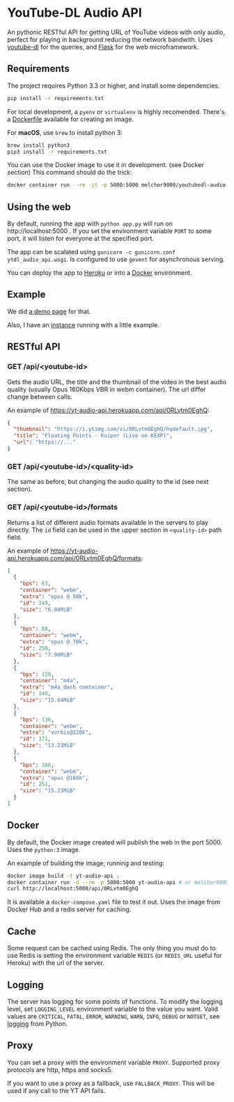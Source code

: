 # YouTube-DL Audio API

An pythonic RESTful API for getting URL of YouTube videos with only audio, perfect for playing in background reducing the network bandwith. Uses [youtube-dl][1] for the queries, and [Flask][2] for the web microframework.

## Requirements

The project requires Python 3.3 or higher, and install some dependencies.

```bash
pip install -r requirements.txt
```

For local development, a `pyenv` or `virtualenv` is highly recomended. There's a [Dockerfile][3] available for creating an image.

For **macOS**, use `brew` to install python 3:

```bash
brew install python3
pip3 install -r requirements.txt
```

You can use the Docker image to use it in development. (see Docker section) This command should do the trick:

```bash
docker container run --rm -it -p 5000:5000 melchor9000/youtubedl-audio-api
```

## Using the web

By default, running the app with `python app.py` will run on http://localhost:5000 . If you set the environment variable `PORT` to some port, it will listen for everyone at the specified port.

The app can be scalated using `gunicorn -c gunicorn.conf ytdl_audio_api.wsgi`. Is configured to use `gevent` for asynchronous serving.

You can deploy the app to [Heroku][4] or into a [Docker][3] environment.

## Example

We did [a demo page][5] for that.

Also, I have an [instance][6] running with a little example.

## RESTful API

### GET /api/\<youtube-id\>

Gets the audio URL, the title and the thumbnail of the video in the best audio quality (usually Opus 160Kbps VBR in webm container). The url differ change between calls.

An example of https://yt-audio-api.herokuapp.com/api/0RLvtm0EghQ:

```json
{
  "thumbnail": "https://i.ytimg.com/vi/0RLvtm0EghQ/hqdefault.jpg",
  "title": "Floating Points - Kuiper (Live on KEXP)",
  "url": "https://..."
}
```

### GET /api/\<youtube-id\>/\<quality-id\>

The same as before, but changing the audio quality to the id (see next section).

### GET /api/\<youtube-id\>/formats

Returns a list of different audio formats available in the servers to play directly. The `id` field can be used in the upper section in `<quality-id>` path field.

An example of https://yt-audio-api.herokuapp.com/api/0RLvtm0EghQ/formats:

```json
[
  {
    "bps": 63,
    "container": "webm",
    "extra": "opus @ 50k",
    "id": 249,
    "size": "6.04MiB"
  },
  {
    "bps": 88,
    "container": "webm",
    "extra": "opus @ 70k",
    "id": 250,
    "size": "7.90MiB"
  },
  {
    "bps": 129,
    "container": "m4a",
    "extra": "m4a_dash container",
    "id": 140,
    "size": "15.04MiB"
  },
  {
    "bps": 136,
    "container": "webm",
    "extra": "vorbis@128k",
    "id": 171,
    "size": "13.23MiB"
  },
  {
    "bps": 166,
    "container": "webm",
    "extra": "opus @160k",
    "id": 251,
    "size": "15.33MiB"
  }
]
```

## Docker

By default, the Docker image created will publish the web in the port 5000. Uses the `python:3` image.

An example of building the image, running and testing:

```bash
docker image build -t yt-audio-api .
docker container run -d --rm -p 5000:5000 yt-audio-api # or melchor9000/youtubedl-audio-api from Docker Hub
curl http://localhost:5000/api/0RLvtm0EghQ
```

It is available a `docker-compose.yaml` file to test it out. Uses the image from Docker Hub and a redis server for caching.

## Cache
Some request can be cached using Redis. The only thing you must do to use Redis is setting the environment
variable `REDIS` (or `REDIS_URL` useful for Heroku) with the url of the server.

## Logging
The server has logging for some points of functions. To modify the logging level, set `LOGGING_LEVEL` environment variable to the value you want. Valid values are `CRITICAL`, `FATAL`, `ERROR`, `WARNING`, `WARN`, `INFO`, `DEBUG` or `NOTSET`, see [logging][7] from Python.

## Proxy

You can set a proxy with the environment variable `PROXY`. Supported proxy protocols are http, https and socks5.

If you want to use a proxy as a fallback, use `FALLBACK_PROXY`. This will be used if any call to the YT API fails.

  [1]: https://rg3.github.io/youtube-dl/
  [2]: http://flask.pocoo.org
  [3]: https://docker.com
  [4]: https://heroku.com
  [5]: https://github.com/MajorcaDevs/youtubeAudio
  [6]: https://ytdl-audio-api.majorcadevs.com
  [7]: https://docs.python.org/3/library/logging.html#logging-levels
